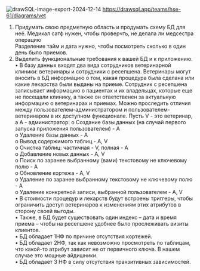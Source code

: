![drawSQL-image-export-2024-12-14](https://github.com/user-attachments/assets/b27f84cc-ef1e-42f6-8ca8-957c5224c6e2)
https://drawsql.app/teams/hse-61/diagrams/vet
1.	Придумать свою предметную область и продумать схему БД для неё.
Медикал сатф нужен, чтобы проверчть, не делала ли медсестра операцию  
Разделение тайм и дата нужно, чтобы посмотреть сколько в один день было приемов.  
2.	Выделить функциональные требования к вашей БД и к приложению.
•	В базу данных входят два вида сотрудников ветеринарной клиники: ветеринары и сотрудники с ресепшена. Ветеринары могут вносить в БД информацию о том, какая процедура была сделана или какие лекарства были выданы на приеме. Сотрудник с ресепшена записывает информацию о пациентах и их владельцах, которые еще не посещали клинику, а также он ответственен за актуальную информацию о ветеринарах и приемах. Можно проследить отличия между пользователем-администратором и пользователем-ветеринаром в их доступном функционале. Пусть V - это ветеринар, а A - администратор:
o	Создание базы данных (на случай первого запуска приложения пользователем) - A  
o	Удаление базы данных - A  
o	Вывод содержимого таблиц - A, V  
o	Очистка таблиц: частичная - V, полная - A  
o	Добавление новых данных - A, V  
o	Поиск по заранее выбранному (вами) текстовому не ключевому полю - A  
o	Обновление кортежа - A, V  
o	Удаление по заранее выбранному текстовому не ключевому полю - A  
o	Удаление конкретной записи, выбранной пользователем - A, V  
•	В стоимости процедур и лекарств будут встроены триггеры, чтобы ограничить доступ ветеринаров к изменениям этих атрибутов в сторону своей выгоды.  
•	Также, в БД будет существовать один индекс – дата и время приема – чтобы на ресепшене удобнее было прослеживать визиты клиентов.  
•	БД обладает 1НФ по причине отсутствия кортежей.  
•	БД обладает 2НФ, так как невозможно просмотреть по таблицам, что какой-то атрибут зависит не от первичного ключа. В нашем случае это мощные айдишники.  
•	БД обладает 3 НФ в силу отсутствия транзитивных зависимостей.
